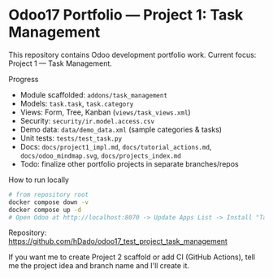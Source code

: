 # Odoo17 Portfolio — Project 1: Task Management

This repository contains Odoo development portfolio work. Current focus: Project 1 — Task Management.

Progress
- Module scaffolded: `addons/task_management`
- Models: `task.task`, `task.category`
- Views: Form, Tree, Kanban (`views/task_views.xml`)
- Security: `security/ir.model.access.csv`
- Demo data: `data/demo_data.xml` (sample categories & tasks)
- Unit tests: `tests/test_task.py`
- Docs: `docs/project1_impl.md`, `docs/tutorial_actions.md`, `docs/odoo_mindmap.svg`, `docs/projects_index.md`
- Todo: finalize other portfolio projects in separate branches/repos

How to run locally
```bash
# from repository root
docker compose down -v
docker compose up -d
# Open Odoo at http://localhost:8070 -> Update Apps List -> Install "Task Management"
```

Repository: https://github.com/hDado/odoo17_test_project_task_management

If you want me to create Project 2 scaffold or add CI (GitHub Actions), tell me the project idea and branch name and I'll create it.